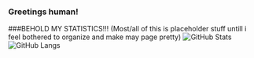 ### Greetings human! 
###BEHOLD MY STATISTICS!!! (Most/all of this is placeholder stuff untill i feel bothered to organize and make may page pretty)
![GitHub Stats](https://github-readme-stats.vercel.app/api?username=SpaceDinosaur0&show_icons=true&theme=radical)
![GitHub Langs](https://github-readme-stats.vercel.app/api/top-langs/?username=SpaceDinosaur0&layout=compact&theme=radical)

